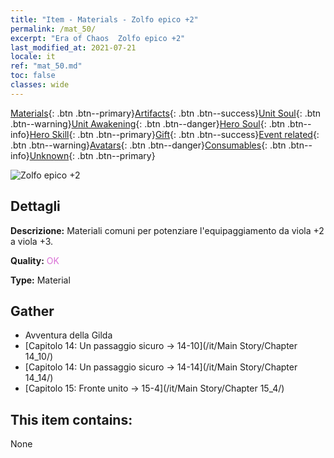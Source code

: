```yaml
---
title: "Item - Materials - Zolfo epico +2"
permalink: /mat_50/
excerpt: "Era of Chaos  Zolfo epico +2"
last_modified_at: 2021-07-21
locale: it
ref: "mat_50.md"
toc: false
classes: wide
---
```

 [Materials](/ItemsIT/){: .btn .btn--primary}[Artifacts](/ItemsIT/Artifacts/){: .btn .btn--success}[Unit Soul](/ItemsIT/UnitSoul/){: .btn .btn--warning}[Unit Awakening](/ItemsIT/UnitAwakening/){: .btn .btn--danger}[Hero Soul](/ItemsIT/HeroSoul/){: .btn .btn--info}[Hero Skill](/ItemsIT/HeroSkill/){: .btn .btn--primary}[Gift](/ItemsIT/Gift/){: .btn .btn--success}[Event related](/ItemsIT/Events/){: .btn .btn--warning}[Avatars](/ItemsIT/Avatars/){: .btn .btn--danger}[Consumables](/ItemsIT/Consumables/){: .btn .btn--info}[Unknown](/ItemsIT/Unknown/){: .btn .btn--primary}

 ![Zolfo epico +2](/images/t/i_cailiao_liuhuang2.png)

## Dettagli
 **Descrizione:** Materiali comuni per potenziare l'equipaggiamento da viola +2 a viola +3.

 **Quality:** <span style="color: #DA70D6">OK</span>

 **Type:** Material

## Gather

*    Avventura della Gilda 
*    [Capitolo 14: Un passaggio sicuro -> 14-10](/it/Main Story/Chapter 14_10/) 
*    [Capitolo 14: Un passaggio sicuro -> 14-14](/it/Main Story/Chapter 14_14/) 
*    [Capitolo 15: Fronte unito -> 15-4](/it/Main Story/Chapter 15_4/) 

## This item contains:

  None

